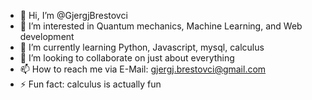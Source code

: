 - 👋 Hi, I’m @GjergjBrestovci
- 👀 I’m interested in Quantum mechanics, Machine Learning, and Web development
- 🌱 I’m currently learning Python, Javascript, mysql, calculus
- 💞️ I’m looking to collaborate on just about everything
- 📫 How to reach me via E-Mail: gjergj.brestovci@gmail.com
- ⚡ Fun fact: calculus is actually fun 

<!---
GjergjBrestovci/GjergjBrestovci is a ✨ special ✨ repository because its `README.md` (this file) appears on your GitHub profile.
You can click the Preview link to take a look at your changes.
--->
